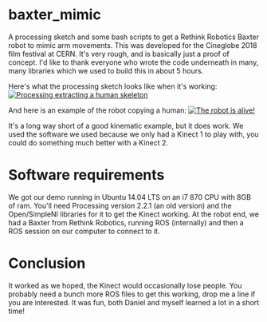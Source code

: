 # baxter_mimic
A processing sketch and some bash scripts to get a Rethink Robotics Baxter robot to mimic arm movements.
This was developed for the Cineglobe 2018 film festival at CERN. It's very rough, and is basically just a proof of concept. 
I'd like to thank everyone who wrote the code underneath in many, many libraries which we used to build this in about 5 hours.

Here's what the processing sketch looks like when it's working:
[![Processing extracting a human skeleton](https://img.youtube.com/vi/WJ7nlJ3kOXQ/0.jpg)](https://www.youtube.com/watch?v=WJ7nlJ3kOXQ)

And here is an example of the robot copying a human:
[![The robot is alive!](https://img.youtube.com/vi/X5iLGqhf2Kw/0.jpg)](https://www.youtube.com/watch?v=X5iLGqhf2Kw)

It's a long way short of a good kinematic example, but it does work. We used the software we used because we only had a Kinect 1 to play with, you could do something much better with a Kinect 2.

# Software requirements
We got our demo running in Ubuntu 14.04 LTS on an i7 870 CPU with 8GB of ram.
You'll need Processing version 2.2.1 (an old version) and the Open/SimpleNI libraries for it to get the Kinect working.
At the robot end, we had a Baxter from Rethink Robotics, running ROS (internally) and then a ROS session on our computer to connect to it.

# Conclusion
It worked as we hoped, the Kinect would occasionally lose people. 
You probably need a bunch more ROS files to get this working, drop me a line if you are interested.
It was fun, both Daniel and myself learned a lot in a short time!
